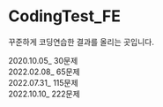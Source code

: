 # CodingTest_FE

꾸준하게 코딩연습한 결과를 올리는 곳입니다.

2020.10.05_  30문제 <br>
2022.02.08_  65문제 <br>
2022.07.31_ 115문제 <br>
2022.10.10_ 222문제 <br>

